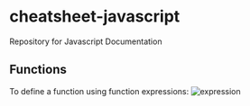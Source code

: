 # cheatsheet-javascript
Repository for Javascript Documentation


## Functions
To define a function using function expressions:
![expression](https://github.com/user-attachments/assets/abb7c0ae-0492-447b-b173-4dd66dc8cb9a)
